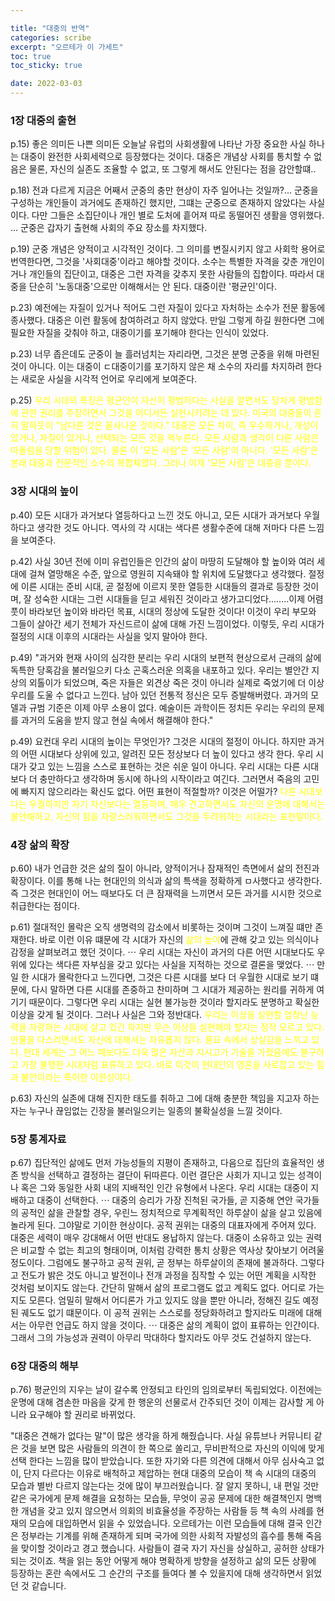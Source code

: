 ```yaml
---

title: "대중의 반역"
categories: scribe
excerpt: "오르테가 이 가세트"
toc: true
toc_sticky: true

date: 2022-03-03
---
```

### 1장 대중의 출현  

p.15) 좋은 의미든 나쁜 의미든 오늘날 유럽의 사회생활에 나타난 가장 중요한 사실 하나는 대중이 완전한 사회세력으로 등장했다는 것이다. 대중은 개념상 사회를 통치할 수 없음은 물론, 자신의 실존도 조율할 수 없고, 또 그렇게 해서도 안된다는 점을 감안할떄..

p.18) 전과 다르게 지금은 어째서 군중의 충만 현상이 자주 일어나는 것일까?... 군중을 구성하는 개인들이 과거에도 존재하긴 했지만, 그떄는 군중으로 존재하지 않았다는 사실이다. 다만 그들은 소집단이나 개인 별로 도처에 흩어져 따로 동떨어진 생활을 영위했다. ... 군중은 갑자기 출현해 사회의 주요 장소를 차지했다. 

p.19) 군중 개념은 양적이고 시각적인 것이다. 그 의미를 변질시키지 않고 사회학 용어로 번역한다면, 그것을 '사회대중'이라고 해야할 것이다. 소수는 특별한 자격을 갖춘 개인이거나 개인들의 집단이고, 대중은 그런 자격을 갖추지 못한 사람들의 집합이다. 따라서 대중을 단순히 '노동대중'으로만 이해해서는 안 된다. 대중이란 '평균인'이다. 

p.23) 예전에는 자질이 있거나 적어도 그런 자질이 있다고 자처하는 소수가 전문 활동에 종사했다. 대중은 이런 활동에 참여하려고 하지 않았다. 만일 그렇게 하길 원한다면 그에 필요한 자질을 갖춰야 하고, 대중이기를 포기해야 한다는 인식이 있었다.  

p.23) 너무 좁은데도 군중이 늘 흘러넘치는 자리라면, 그것은 분명 군중을 위해 마련된 것이 아니다. 이는 대중이 ㄷ대중이기를 포기하지 않은 채 소수의 자리를 차지하려 한다는 새로운 사실을 시각적 언어로 우리에게 보여준다.  

p.25) <span style="color:yellow">우리 시대의 특징은 평균인이 자신이 평범하다는 사실을 알면서도 당차게 평범함에 관한 권리를 주장하면서 그것을 어디서든 실현시키려는 데 있다. 미국의 대중들이 흔히 말하듯이 "남다른 것은 꼴사나운 것이다." 대중은 모든 차이, 즉 우수하거나, 개성이 있거나, 자질이 있거나, 선택되는 모든 것을 억누른다. 모든 사람과 생각이 다른 사람은 따돌림을 당할 위험이 있다. 물론 이 '모든 사람'은 '모든 사람'이 아니다. '모든 사람'은 본래 대중과 전문적인 소수의 복합체였다. 그러나 이제 '모든 사람'은 대중을 뿐이다.</span>  

### 3장 시대의 높이

p.40) 모든 시대가 과거보다 열등하다고 느낀 것도 아니고, 모든 시대가 과거보다 우월하다고 생각한 것도 아니다. 역사의 각 시대는 색다른 생활수준에 대해 저마다 다른 느낌을 보여준다.  

p.42) 사실 30년 전에 이미 유럽인들은 인간의 삶이 마땅히 도달해야 할 높이와 여러 세대에 걸쳐 열망해온 수준, 앞으로 영원히 지속돼야 할 위치에 도달했다고 생각했다. 절정에 이른 시대는 준비 시대, 곧 절정에 이르지 못한 열등한 시대들의 결과로 등장한 것이며, 잘 성숙한 시대는 그런 시대들을 딛고 세워진 것이라고 생가고디었다........이제 어렴풋이 바라보던 높이와 바라던 목표, 시대의 정상에 도달한 것이다!
이것이 우리 부모와 그들이 살아간 세기 전체가 자신드르이 삶에 대해 가진 느낌이었다. 이렇듯, 우리 시대가 절정의 시대 이후의 시대라는 사실을 잊지 말아야 한다.

p.49) "과거와 현재 사이의 심각한 분리는 우리 시대의 보편적 현상으로서 근래의 삶에 독특한 당혹감을 불러일으키 다소 곤혹스러운 의혹을 내포하고 있다. 우리는 별안간 지상의 외톨이가 되었으며, 죽은 자들은 외견상 죽은 것이 아니라 실제로 죽었기에 더 이상 우리를 도울 수 없다고 느낀다. 남아 있던 전통적 정신은 모두 증발해버렸다. 과거의 모델과 규범 기준은 이제 아무 소용이 없다. 예술이든 과학이든 정치든 우리는 우리의 문제를 과거의 도움을 받지 않고 현실 속에서 해결해야 한다."

p.49) 요컨대 우리 시대의 높이는 무엇인가?
그것은 시대의 절정이 아니다. 하지만 과거의 어떤 시대보다 상위에 있고, 알려진 모든 정상보다 더 높이 있다고 생각 한다. 우리 시대가 갖고 있는 느낌을 스스로 표현하는 것은 쉬운 일이 아니다. 우리 시대는 다른 시대보다 더 충만하다고 생각하며 동시에 하나의 시작이라고 여긴다. 그러면서 죽음의 고민에 빠지지 않으리라는 확신도 없다. 어떤 표현이 적절할까? 이것은 어떨가? <span style="color:yellow">다른 시대보다는 우월하지만 자기 자신보다는 열등하며, 매우 견고하면서도 자신의 운명에 대해서는 불안해하고, 자신의 힘을 자랑스러워하면서도 그것을 두려워하는 시대라는 표현말이다.

### 4장 삶의 확장  

p.60) 내가 언급한 것은 삶의 질이 아니라, 양적이거나 잠재적인 측면에서 삶의 전진과 확장이다. 이를 통해 나는 현대인의 의식과 삶의 특색을 정확하게 ㅁ사했다고 생각한다. 즉 그것은 현대인이 어느 때보다도 더 큰 잠재력을 느끼면서 모든 과거를 시시한 것으로 취급한다는 점이다.  

p.61) 절대적인 몰락은 오직 생명력의 감소에서 비롯하는 것이며 그것이 느껴질 떄만 존재한다. 바로 이런 이유 떄문에 각 시대가 자신의 <span style="color:yellow">삶의 높이</span>에 관해 갖고 있는 의식이나 감정을 살펴보려고 했던 것이다.  $\cdots$ 우리 시대는 자신이 과거의 다른 어떤 시대보다도 우위에 있다는 색다른 자부심을 갖고 있다는 사실을 지적하는 것으로 결론을 맺었다. $\cdots$ 만일 한 시대가 몰락한다고 느낀다면, 그것은 다른 시대를 보다 더 우월한 시대로 보기 떄문에, 다시 말하면 다른 시대를 존중하고 찬미하며 그 시대가 제공하는 원리를 귀하게 여기기 때문이다. 그렇다면 우리 시대는 실현 불가능한 것이라 할지라도 분명하고 확실한 이상을 갖게 될 것이다. 그러나 사실은 그와 정반대다.<span style="color:yellow"> 우리는 이상을 실현할 엄청난 능력을 자랑하는 시대에 살고 있긴 하지만 무슨 이상을 실현해야 할지는 정작 모르고 있다. 만물을 다스리면서도 자신에 대해서는 자유롭지 않다. 풍요 속에서 상실감을 느끼고 있다. 현대 세계는 그 어느 때보다도 더욱 많은 자산과 지시고가 기술을 가졌음에도 불구하고 가장 불행한 시대처럼 표류하고 있다. 바로 이것이 현대인의 영혼을 사로잡고 있는 힘과 불안이라는 특이한 이원성이다. 

p.63) 자신의 실존에 대해 진지한 태도를 취하고 그에 대해 충분한 책임을 지고자 하는 자는 누구나 끊임없는 긴장을 불러일으키는 일종의 불확실성을 느낄 것이다.  

### 5장 통계자료

p.67) 집단적인 삶에도 먼저 가능성들의 지평이 존재하고, 다음으로 집단의 효율적인 생존 방식을 선택하고 결정하는 결단이 뒤따른다. 이런 결단은 사회가 지니고 있는 성격이나 혹은 그와 동일한 사회 내의 지배적인 인간 유형에서 나온다. 우리 시대는 대중이 지배하고 대중이 선택한다. $\cdots$ 대중의 승리가 가장 진척된 국가들, 곧 지중해 연안 국가들의 공적인 삶을 관찰할 경우, 우린느 정치적으로 무계획적인 하루살이 삶을 살고 있음에 놀라게 된다. 그야말로 기이한 현상이다. 공적 권위는 대중의 대표자에게 주어져 있다. 대중은 세력이 매우 강대해서 어떤 반대도 용납하지 않는다. 대중이 소유하고 있는 권력은 비교할 수 없는 최고의 형태이며, 이처럼 강력한 통치 상황은 역사상 찾아보기 어려울 정도이다. 그럼에도 불구하고 공적 권위, 곧 정부는 하루살이의 존재에 불과하다. 그렇다고 전도가 밝은 것도 아니고 발전이나 전개 과정을 짐작할 수 있는 어떤 계획을 시작한 것처럼 보이지도 않는다. 간단히 말해서 삶의 프로그램도 없고 계획도 없다. 어디로 가는지도 모른다. 엄밀히 말해서 어디론가 가고 있지도 않을 뿐만 아니라, 정해진 길도 예정된 궤도도 없기 떄문이다. 이 공적 권위는 스스로를 정당화하려고 할지라도 미래에 대해서는 아무런 언급도 하지 않을 것이다. $\cdots$ 대중은 삶의 계획이 없이 표류하는 인간이다. 그래서 그의 가능성과 권력이 아무리 막대하다 할지라도 아무 것도 건설하지 않는다.  

### 6장 대중의 해부

p.76) 평균인의 지우는 날이 갈수록 안정되고 타인의 임의로부터 독립되었다. 이전에는 운명에 대해 겸손한 마음을 갖게 한 행운의 선물로서 간주되던 것이 이제는 감사할 게 아니라 요구해야 할 권리로 바뀌었다.  


"대중은 견해가 없다는 말"이 많은 생각을 하게 해줬습니다. 사실 유튜브나 커뮤니티 같은 것을 보면 많은 사람들의 의견이 한 쪽으로 쏠리고, 무비판적으로 자신의 이익에 맞게 선택 한다는 느낌을 많이 받았습니다. 또한 자기와 다른 의견에 대해서 아무 심사숙고 없이, 단지 다르다는 이유로 배척하고 제압하는 현대 대중의 모습이 책 속 시대의 대중의 모습과 별반 다르지 않는다는 것에 많이 부끄러웠습니다. 잘 알지 못하니, 내 편일 것만 같은 국가에게 문제 해결을 요청하는 모습들, 무엇이 공공 문제에 대한 해결책인지 명백한 개념을 갖고 있지 않으면서 의회의 비효율성을 주장하는 사람들 등 책 속의 사례를 현재의 모습에 대입하면서 읽을 수 있었습니다. 오르테가는 이런 모습들에 대해 결국 인간은 정부라는 기계를 위해 존재하게 되며 국가에 의한 사회적 자발성의 흡수를 통해 죽음을 맞이할 것이라고 경고 했습니다. 사람들이 결국 자기 자신을 상실하고, 공허한 상태가 되는 것이죠. 책을 읽는 동안 어떻게 해야 명확하게 방향을 설정하고 삶의 모든 상황에 등장하는 혼란 속에서도 그 순간의 구조를 들여다 볼 수 있을지에 대해 생각하면서 읽었던 것 같습니다. 
